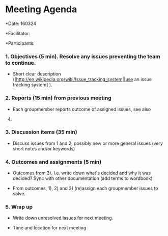 # Meeting Agenda

  *Date: 160324

  *Facilitator:

  *Participants:

### 1. Objectives (5 min). Resolve any issues preventing the team to continue.

  - Short clear description ([http://en.wikipedia.org/wiki/Issue_tracking_system||use an issue tracking system]
  ).

### 2. Reports (15 min) from previous meeting

  - Each groupmember reports outcome of assigned issues, see also 
  4) 

### 3. Discussion items (35 min) 

  - Discuss issues from 1 and 2, possibly new or more general 
  issues (very short notes and/or keywords)

### 4. Outcomes and assignments (5 min) 

  - Outcomes from 3). I.e. write down what's decided and why it 
  was decided? Sync with other documentation (add terms to 
  wordbook)

  - From outcomes, 1), 2) and 3) (re)assign each groupmember 
  issues to solve.

### 5. Wrap up

  - Write down unresolved issues for next meeting.

  - Time and location for next meeting
